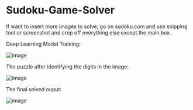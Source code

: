 # Sudoku-Game-Solver

If want to insert more images to solve, go on sudoku.com and use snipping tool or screenshot and crop off everything else except the main box. 

Deep Learning Model Training:

![image](https://user-images.githubusercontent.com/85044555/184464512-5c03b70b-7f7c-488a-8309-e2b68d3c4aaf.png)

The puzzle after identifying the digits in the image:

![image](https://user-images.githubusercontent.com/85044555/184464800-c719842a-8da6-4ff8-8c5a-0978003bd8f8.png)

The final solved ouput:

![image](https://user-images.githubusercontent.com/85044555/184464930-df7f7098-4bfd-4b5d-8134-b2642dc50619.png)
